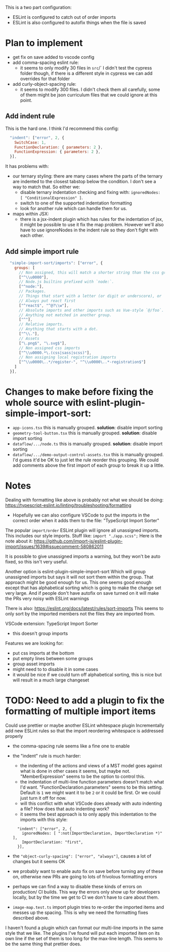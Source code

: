 This is a two part configuration:
- ESLint is configured to catch out of order imports
- ESLint is also configured to autofix things when the file is saved

# Plan to implement
- get fix on save added to vscode config
- add comma-spacing eslint rule:
  - it seems to only modify 30 files in `src`/` I didn't test the cypress folder though, if there is a different style in cypress we can add overrides for that folder
- add curly-object-spacing rule:
  - it seems to modify 300 files. I didn't check them all carefully, some of them might be json curriculum files that we could ignore at this point.

## Add indent rule
This is the hard one. I think I'd recommend this config:
```js
  "indent": ["error", 2, {
    SwitchCase: 1,
    FunctionDeclaration: { parameters: 2 },
    FunctionExpression: { parameters: 2 },
  }],
```

It has problems with:
- our ternary styling: there are many cases where the parts of the ternary are indented to the closest tabstop below the condition. I don't see a way to match that. So either we:
  - disable ternary indentation checking and fixing with:  `ignoredNodes: [ "ConditionalExpression" ]`.
  - switch to one of the supported indentation formatting
  - look for another rule which can handle them for us.
- maps within JSX:
  - there is a jsx-indent plugin which has rules for the indentation of jsx, it might be possible to use it fix the map problem. However we'll also have to use ignoreNodes in the indent rule so they don't fight with each other.

## Add simple import rule
```js
  "simple-import-sort/imports": ["error", {
    groups: [
      // Non assigned, this will match a shorter string than the css group
      ["^\\u0000"],
      // Node.js builtins prefixed with `node:`.
      ["^node:"],
      // Packages.
      // Things that start with a letter (or digit or underscore), or `@` followed by a letter.
      // Always put react first
      ["^react$", "^@?\\w"],
      // Absolute imports and other imports such as Vue-style `@/foo`.
      // Anything not matched in another group.
      ["^"],
      // Relative imports.
      // Anything that starts with a dot.
      ["^\\."],
      // Assets
      ["\.png$", "\.svg$"],
      // Non assigned css imports
      ["^\\u0000.*\.(css|sass|scss)"],
      // Non assigning local registration imports
      ["^\\u0000\..*/register-", "^\\u0000\..*-registration$"]
    ]
  }],
```

# Changes to make before fixing the whole source with eslint-plugin-simple-import-sort:
- `app-icons.tsx` this is manually grouped. **solution**: disable import sorting
- `geometry-tool-button.tsx` this is manually grouped.  **solution**: disable import sorting
- `dataflow/.../node.ts` this is manually grouped.  **solution**: disable import sorting
- `dataflow/.../demo-output-control-assets.tsx` this is manually grouped. I'd guess it'd be OK to just let the rule reorder this grouping. We could add comments above the first import of each group to break it up a little.

# Notes
Dealing with formatting like above is probably not what we should be doing:
https://typescript-eslint.io/linting/troubleshooting/formatting

- Hopefully we can also configure VSCode to put the imports in the correct order when it adds them to the file:
"TypeScript Import Sorter"

The popular `import/order` ESLint plugin will ignore all unassigned imports. This includes our style imports.
Stuff like: `import "./app.scss";`
Here is the note about it:
https://github.com/import-js/eslint-plugin-import/issues/1639#issuecomment-580862011

It is possible to give unassigned imports a warning, but they won't be auto fixed, so this isn't very useful.

Another option is eslint-plugin-simple-import-sort
Which will group unassigned imports but says it will not sort them within the group.
That approach might be good enough for us.
This one seems good enough except that has alphabetical sorting which is going to make the change set very
large. And if people don't have autofix on save turned on it will make the PRs very noisy with ESLint warnings


There is also:
https://eslint.org/docs/latest/rules/sort-imports
This seems to only sort by the imported members not the files they are imported from.

VSCode extension: TypeScript Import Sorter
- this doesn't group imports

Features we are looking for:
- put css imports at the bottom
- put empty lines between some groups
- group asset imports
- might need to to disable it in some cases
- it would be nice if we could turn off alphabetical sorting, this is nice but will result in a much large changeset


# TODO: Need to add a plugin to fix the formatting of multiple import items
Could use prettier or maybe another ESLint whitespace plugin
Incrementally add new ESLint rules so that the import reordering whitespace is addressed properly
- the comma-spacing rule seems like a fine one to enable
- the "indent" rule is much harder:
  - the indenting of the actions and views of a MST model goes against what is done in other cases it seems, but maybe not. "MemberExpression" seems to be the option to control this.
  - the indentation of multi-line function parameters doesn't match what I'd want. "FunctionDeclaration.parameters" seems to be this setting. Default is `1` we might want it to be `2` or it could be first. Or we could just turn it off for now.
  - will this conflict with what VSCode does already with auto indenting a file? How does that auto indenting work?
  - it seems the best approach is to only apply this indentation to the imports with this style:
  ```
    "indent": ["error", 2, {
      ignoredNodes: [ ":not(ImportDeclaration, ImportDeclaration *)" ],
      ImportDeclaration: "first",
    }],
  ```
- the `"object-curly-spacing": ["error", "always"]`, causes a lot of changes but it seems OK
- we probably want to enable auto fix on save before turning any of these on, otherwise new PRs are going to lots of frivolous formatting errors
- perhaps we can find a way to disable these kinds of errors on production/ CI builds. This way the errors only show up for developers locally, but by the time we get to CI we don't have to care about them.


- `image-map.test.ts` import plugin tries to re-order the imported items and messes up the spacing. This is why we need the formatting fixes described above.

I haven't found a plugin which can format our multi-line imports in the same style that we like. The plugins I've found will put each imported item on its own line if the set of them is too long for the max-line length. This seems to be the same thing that prettier does.
